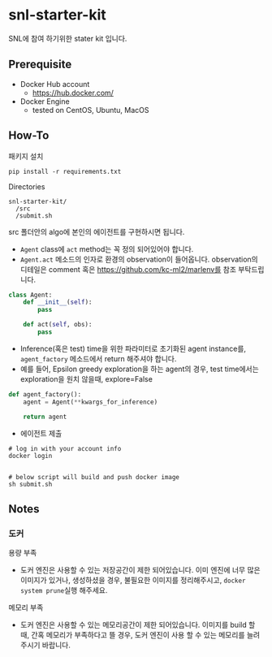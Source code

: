 # snl-starter-kit
SNL에 참여 하기위한 stater kit 입니다.

## Prerequisite

* Docker Hub account
   * https://hub.docker.com/
* Docker Engine
    * tested on CentOS, Ubuntu, MacOS
    
## How-To

패키지 설치
```
pip install -r requirements.txt
```

Directories
```
snl-starter-kit/
  /src
  /submit.sh
```

src 폴더안의 algo에 본인의 에이전트를 구현하시면 됩니다.

* `Agent` class에 `act` method는 꼭 정의 되어있어야 합니다.
*  `Agent.act` 메소드의 인자로 환경의 observation이 들어옵니다. observation의 디테일은 comment 혹은 https://github.com/kc-ml2/marlenv를 참조 부탁드립니다.  
```python
class Agent:
    def __init__(self):
        pass

    def act(self, obs):
        pass
```

* Inference(혹은 test) time을 위한 파라미터로 초기화된 agent instance를, `agent_factory` 메소드에서 return 해주셔야 합니다.
* 예를 들어, Epsilon greedy exploration을 하는 agent의 경우, test time에서는 exploration을 원치 않을때, explore=False
```python
def agent_factory():
    agent = Agent(**kwargs_for_inference)

    return agent
```

* 에이전트 제출
```shell
# log in with your account info
docker login


# below script will build and push docker image
sh submit.sh
```

## Notes
### 도커
용량 부족
* 도커 엔진은 사용할 수 있는 저장공간이 제한 되어있습니다. 이미 엔진에 너무 많은 이미지가 있거나, 생성하셨을 경우, 불필요한 이미지를 정리해주시고, `docker system prune`실행 해주세요.

메모리 부족
* 도커 엔진은 사용할 수 있는 메모리공간이 제한 되어있습니다. 이미지를 build 할 때, 간혹 메모리가 부족하다고 뜰 경우, 도커 엔진이 사용 할 수 있는 메모리를 늘려 주시기 바랍니다.

